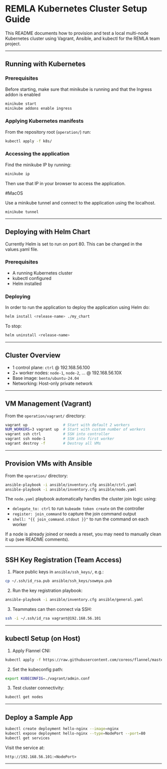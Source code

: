 # REMLA Kubernetes Cluster Setup Guide

This README documents how to provision and test a local multi-node Kubernetes cluster using Vagrant, Ansible, and kubectl for the REMLA team project.

---

## Running with Kubernetes

### Prerequisites

Before starting, make sure that minikube is running and that the Ingress addon is enabled

```bash
minikube start
minikube addons enable ingress
```

### Applying Kubernetes manifests

From the repository root (`operation/`) run:
```bash
kubectl apply -f k8s/
```

### Accessing the application

Find the minikube IP by running:
```bash
minikube ip
```

Then use that IP in your browser to access the application. 

#MacOS

Use a minikube tunnel and connect to the application using the localhost.

```
minikube tunnel
```

---
## Deploying with Helm Chart
Currently Helm is set to run on port 80. This can be changed in the values.yaml file.

### Prerequisites
- A running Kubernetes cluster
- kubectl configured
- Helm installed

### Deploying
In order to run the application to deploy the application using Helm do:
```bash
helm install <release-name> ./my_chart
```
To stop:
```bash
helm uninstall <release-name>
```

---

## Cluster Overview

* 1 control plane: `ctrl` @ 192.168.56.100
* 2+ worker nodes: `node-1`, `node-2`, ... @ 192.168.56.10X
* Base image: `bento/ubuntu-24.04`
* Networking: Host-only private network

---

## VM Management (Vagrant)

From the `operation/vagrant/` directory:

```bash
vagrant up                # Start with default 2 workers
NUM_WORKERS=3 vagrant up  # Start with custom number of workers
vagrant ssh ctrl          # SSH into controller
vagrant ssh node-1        # SSH into first worker
vagrant destroy -f        # Destroy all VMs
```

---

## Provision VMs with Ansible

From the `operation/` directory:

```bash
ansible-playbook -i ansible/inventory.cfg ansible/ctrl.yaml
ansible-playbook -i ansible/inventory.cfg ansible/node.yaml
```

The `node.yaml` playbook automatically handles the cluster join logic using:

* `delegate_to: ctrl` to run `kubeadm token create` on the controller
* `register: join_command` to capture the join command output
* `shell: "{{ join_command.stdout }}"` to run the command on each worker

If a node is already joined or needs a reset, you may need to manually clean it up (see README comments).

---

## SSH Key Registration (Team Access)

1. Place public keys in `ansible/ssh_keys/`, e.g.:

```bash
cp ~/.ssh/id_rsa.pub ansible/ssh_keys/sowmya.pub
```

2. Run the key registration playbook:

```bash
ansible-playbook -i ansible/inventory.cfg ansible/general.yaml
```

3. Teammates can then connect via SSH:

```bash
ssh -i ~/.ssh/id_rsa vagrant@192.168.56.101
```

---

## kubectl Setup (on Host)

1. Apply Flannel CNI:

```bash
kubectl apply -f https://raw.githubusercontent.com/coreos/flannel/master/Documentation/kube-flannel.yml
```

2. Set the kubeconfig path:

```bash
export KUBECONFIG=./vagrant/admin.conf
```

3. Test cluster connectivity:

```bash
kubectl get nodes
```

---

## Deploy a Sample App

```bash
kubectl create deployment hello-nginx --image=nginx
kubectl expose deployment hello-nginx --type=NodePort --port=80
kubectl get services
```

Visit the service at:

```
http://192.168.56.101:<NodePort>
```

---
